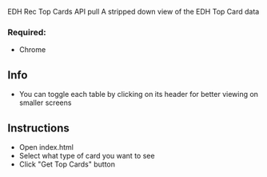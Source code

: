 EDH Rec Top Cards API pull
A stripped down view of the EDH Top Card data

### Required:
* Chrome

## Info
* You can toggle each table by clicking on its header for better viewing on smaller screens

## Instructions
* Open index.html
* Select what type of card you want to see
* Click "Get Top Cards" button
